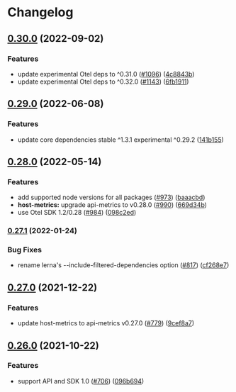 # Changelog

## [0.30.0](https://github.com/open-telemetry/opentelemetry-js-contrib/compare/host-metrics-v0.29.0...host-metrics-v0.30.0) (2022-09-02)


### Features

* update experimental Otel deps to ^0.31.0 ([#1096](https://github.com/open-telemetry/opentelemetry-js-contrib/issues/1096)) ([4c8843b](https://github.com/open-telemetry/opentelemetry-js-contrib/commit/4c8843be14896d1159a622c07eb3a049401ccba1))
* update experimental Otel deps to ^0.32.0 ([#1143](https://github.com/open-telemetry/opentelemetry-js-contrib/issues/1143)) ([6fb1911](https://github.com/open-telemetry/opentelemetry-js-contrib/commit/6fb191139aed2ca763300dcf9adb51121a88f97e))

## [0.29.0](https://github.com/open-telemetry/opentelemetry-js-contrib/compare/host-metrics-v0.28.0...host-metrics-v0.29.0) (2022-06-08)


### Features

* update core dependencies stable ^1.3.1 experimental ^0.29.2 ([141b155](https://github.com/open-telemetry/opentelemetry-js-contrib/commit/141b155e344980b51264e26b26c117b2113bcef6))

## [0.28.0](https://github.com/open-telemetry/opentelemetry-js-contrib/compare/host-metrics-v0.27.1...host-metrics-v0.28.0) (2022-05-14)


### Features

* add supported node versions for all packages ([#973](https://github.com/open-telemetry/opentelemetry-js-contrib/issues/973)) ([baaacbd](https://github.com/open-telemetry/opentelemetry-js-contrib/commit/baaacbdd35ca4baab0afae64647aa8c0380ee4b7))
* **host-metrics:** upgrade api-metrics to v0.28.0 ([#990](https://github.com/open-telemetry/opentelemetry-js-contrib/issues/990)) ([669d34b](https://github.com/open-telemetry/opentelemetry-js-contrib/commit/669d34b47e1eabbc99d9584d0d462333d37f4775))
* use Otel SDK 1.2/0.28 ([#984](https://github.com/open-telemetry/opentelemetry-js-contrib/issues/984)) ([098c2ed](https://github.com/open-telemetry/opentelemetry-js-contrib/commit/098c2ed6f9c5ab7bd865685018c0777245aab3b7))

### [0.27.1](https://www.github.com/open-telemetry/opentelemetry-js-contrib/compare/host-metrics-v0.27.0...host-metrics-v0.27.1) (2022-01-24)


### Bug Fixes

* rename lerna's --include-filtered-dependencies option ([#817](https://www.github.com/open-telemetry/opentelemetry-js-contrib/issues/817)) ([cf268e7](https://www.github.com/open-telemetry/opentelemetry-js-contrib/commit/cf268e7a92b7800ad6dbec9ca77466f9ee03ee1a))

## [0.27.0](https://www.github.com/open-telemetry/opentelemetry-js-contrib/compare/host-metrics-v0.26.0...host-metrics-v0.27.0) (2021-12-22)


### Features

* update host-metrics to api-metrics v0.27.0 ([#779](https://www.github.com/open-telemetry/opentelemetry-js-contrib/issues/779)) ([9cef8a7](https://www.github.com/open-telemetry/opentelemetry-js-contrib/commit/9cef8a7e3a8cb358fd0095b64cbef3874ffee517))

## [0.26.0](https://www.github.com/open-telemetry/opentelemetry-js-contrib/compare/host-metrics-v0.25.0...host-metrics-v0.26.0) (2021-10-22)


### Features

* support API and SDK 1.0 ([#706](https://www.github.com/open-telemetry/opentelemetry-js-contrib/issues/706)) ([096b694](https://www.github.com/open-telemetry/opentelemetry-js-contrib/commit/096b694bbc3079f0ab4ee0462869b10eb8185202))
